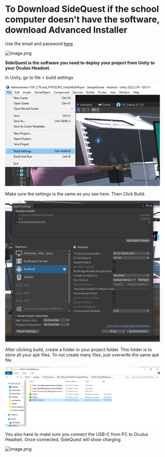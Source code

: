 # **To Download SideQuest if the school computer doesn't have the software, download Advanced Installer**

Use the email and password [here](/What-you-need-to-setup/Meta)

<IMG  src="https://dev.azure.com/NanyangPoly/00650b15-8f8b-4808-89a6-9a4fd9888c05/_apis/git/repositories/79a0cb67-ced6-4014-8d32-366c99c3fdb9/Items?path=/.attachments/image-951f5779-0bf5-453f-93a9-c4c56dae499f.png&amp;download=false&amp;resolveLfs=true&amp;%24format=octetStream&amp;api-version=5.0-preview.1&amp;sanitize=true&amp;versionDescriptor.version=main"  alt="image.png"/>

**SideQuest is the software you need to deploy your project from Unity to your Oculus Headset.**

In Unity, go to file > build settings

![image.png](/.attachments/image-52dab856-b704-4113-a49f-26e6ba7d2db3.png)

Make sure the settings is the same as you see here. Then Click Build.

![image.png](/.attachments/image-dff2796f-f3b5-41fc-a725-1fb88bc18a0d.png)

After clicking build, create a folder in your project folder. This folder is to store all your apk files. To not create many files, just overwrite the same apk file.

![image.png](/.attachments/image-ed6f7ee8-7e0c-4d70-b114-74449437c88a.png)


You also have to make sure you connect the USB-C from PC to Oculus Headset. Once connected, SideQuest will show charging.

<IMG  src="https://dev.azure.com/NanyangPoly/00650b15-8f8b-4808-89a6-9a4fd9888c05/_apis/git/repositories/79a0cb67-ced6-4014-8d32-366c99c3fdb9/Items?path=/.attachments/image-5ac849f3-ef6a-4cd3-b97a-ef0dbf10bae2.png&amp;download=false&amp;resolveLfs=true&amp;%24format=octetStream&amp;api-version=5.0-preview.1&amp;sanitize=true&amp;versionDescriptor.version=main"  alt="image.png"/>